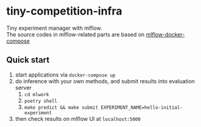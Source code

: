 # tiny-competition-infra

Tiny experiment manager with mlflow.   
The source codes in mlflow-related parts are based on [mlflow-docker-compose](https://github.com/ymym3412/mlflow-docker-compose)

## Quick start

1. start applications via `docker-compose up`
2. do inference with your own methods, and submit results into evaluation server
    1. `cd mlwork`
    2. `poetry shell`
    3. `make predict && make submit EXPERIMENT_NAME=hello-initial-experiment`
3. then check results on mlflow UI at `localhost:5000`
